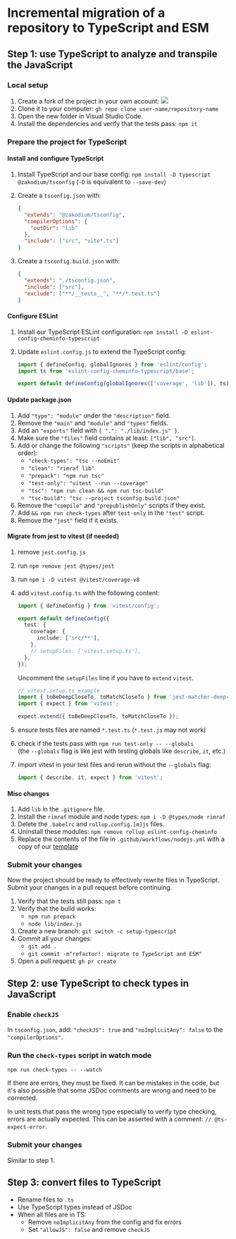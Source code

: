 # Incremental migration of a repository to TypeScript and ESM

## Step 1: use TypeScript to analyze and transpile the JavaScript

### Local setup

1. Create a fork of the project in your own account:
   ![](https://i.imgur.com/5pXMuVB.png)
2. Clone it to your computer:
   `gh repo clone user-name/repository-name`
3. Open the new folder in Visual Studio Code.
4. Install the dependencies and verify that the tests pass:
   `npm it`

### Prepare the project for TypeScript

#### Install and configure TypeScript

1. Install TypeScript and our base config:
   `npm install -D typescript @zakodium/tsconfig` (`-D` is equivalent to `--save-dev`)
2. Create a `tsconfig.json` with:

   ```json
   {
     "extends": "@zakodium/tsconfig",
     "compilerOptions": {
       "outDir": "lib"
     },
     "include": ["src", "vite*.ts"]
   }
   ```

3. Create a `tsconfig.build.json` with:
   ```json
   {
     "extends": "./tsconfig.json",
     "include": ["src"],
     "exclude": ["**/__tests__", "**/*.test.ts"]
   }
   ```

#### Configure ESLint

1. Install our TypeScript ESLint configuration:
   `npm install -D eslint-config-cheminfo-typescript`
2. Update `eslint.config.js` to extend the TypeScript config:

   ```js
   import { defineConfig, globalIgnores } from 'eslint/config';
   import ts from 'eslint-config-cheminfo-typescript/base';

   export default defineConfig(globalIgnores(['coverage', 'lib']), ts);
   ```

#### Update package.json

1. Add `"type": "module"` under the `"description"` field.
2. Remove the `"main"` and `"module"` and `"types"` fields.
3. Add an `"exports"` field with `{ ".": "./lib/index.js" }`.
4. Make sure the `"files"` field contains at least: `["lib", "src"]`.
5. Add or change the following `"scripts"` (keep the scripts in alphabetical order):
   - `"check-types": "tsc --noEmit"`
   - `"clean": "rimraf lib"`
   - `"prepack": "npm run tsc"`
   - `"test-only": "vitest --run --coverage"`
   - `"tsc": "npm run clean && npm run tsc-build"`
   - `"tsc-build": "tsc --project tsconfig.build.json"`
6. Remove the `"compile"` and `"prepublishOnly"` scripts if they exist.
7. Add `&& npm run check-types` after `test-only` in the `"test"` script.
8. Remove the `"jest"` field if it exists.

#### Migrate from jest to vitest (if needed)

1. remove `jest.config.js`
2. run `npm remove jest @types/jest`
3. run `npm i -D vitest @vitest/coverage-v8`
4. add `vitest.config.ts` with the following content:

   ```ts
   import { defineConfig } from 'vitest/config';

   export default defineConfig({
     test: {
       coverage: {
         include: ['src/**'],
       },
       // setupFiles: ['vitest.setup.ts'],
     },
   });
   ```

   Uncomment the `setupFiles` line if you have to `extend` `vitest`.

   ```ts
   // vitest.setup.ts example
   import { toBeDeepCloseTo, toMatchCloseTo } from 'jest-matcher-deep-close-to';
   import { expect } from 'vitest';

   expect.extend({ toBeDeepCloseTo, toMatchCloseTo });
   ```

5. ensure tests files are named `*.test.ts` (`*.test.js` may not work)
6. check if the tests pass with `npm run test-only -- --globals`  
   (the `--globals` flag is like jest with testing globals like `describe`, `it`, etc.)
7. import vitest in your test files and rerun without the `--globals` flag:
   ```ts
   import { describe, it, expect } from 'vitest';
   ```

#### Misc changes

1. Add `lib` in the `.gitignore` file.
2. Install the `rimraf` module and node types:
   `npm i -D @types/node rimraf`
3. Delete the `.babelrc` and `rollup.config.[m]js` files.
4. Uninstall these modules:
   `npm remove rollup eslint-config-cheminfo`
5. Replace the contents of the file in `.github/workflows/nodejs.yml` with a copy of our [template](https://github.com/cheminfo/.github/blob/main/workflow-templates/nodejs-ts.yml)

### Submit your changes

Now the project should be ready to effectively rewrite files in TypeScript. Submit your changes in a pull request before continuing.

1. Verify that the tests still pass:
   `npm t`
2. Verify that the build works:
   - `npm run prepack`
   - `node lib/index.js`
3. Create a new branch:
   `git switch -c setup-typescript`
4. Commit all your changes:
   - `git add .`
   - `git commit -m"refactor!: migrate to TypeScript and ESM"`
5. Open a pull request:
   `gh pr create`

## Step 2: use TypeScript to check types in JavaScript

### Enable `checkJS`

In `tsconfig.json`, add: `"checkJS": true` and `"noImplicitAny": false` to the `"compilerOptions"`.

### Run the `check-types` script in watch mode

```
npm run check-types -- --watch
```

If there are errors, they must be fixed. It can be mistakes in the code, but it's also possible that some JSDoc comments are wrong and need to be corrected.

In unit tests that pass the wrong type especially to verify type checking, errors are actually expected. This can be asserted with a comment: `// @ts-expect-error`.

### Submit your changes

Similar to step 1.

## Step 3: convert files to TypeScript

- Rename files to `.ts`
- Use TypeScript types instead of JSDoc
- When all files are in TS:
  - Remove `noImplicitAny` from the config and fix errors
  - Set `"allowJS": false` and remove `checkJS`
